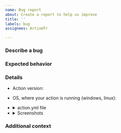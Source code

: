 ```yaml
---
name: Bug report
about: Create a report to help us improve
title: ''
labels: bug
assignees: ArtiomTr

---
```


<!--
Before starting, please do some necessary things:
📃 Read our Code of Conduct: https://github.com/ArtiomTr/jest-coverage-report-action/blob/master/CODE_OF_CONDUCT.md
🔎 Search existing issues to avoid creating duplicates.
👴 Make sure that you're not using deprecated version. List of supported versions is here: https://github.com/ArtiomTr/jest-coverage-report-action/blob/master/SECURITY.md
   Bug reports for versions, that are not supported yet (like rc.x) should be marked with 'next' label.

Also, fill out the form below. Don't worry, feel free to delete sections that are not applicable for your issue.

All types of contributions are accepted, so if you would like to work on this please check it in "Additional context" section.
-->

### Describe a bug

<!-- Add some description for bug -->

### Expected behavior

<!-- Please, describe expected behavior -->

### Details

-   Action version:
-   OS, where your action is running (windows, linux):
-   <details><summary>action.yml file</summary>

        ```yml
        # Insert your action.yml file here. Don't forget to remove all sensitive information (e.g. tokens)
        ```

    </details>

-   <details><summary>Screenshots</summary>

        <!-- If you encounter an incorrect coverage comment display, replace this comment with screenshot -->

        <!-- If your action unexpectedly fails, please replace this comment with a screenshot of your console  -->

    </details>

### Additional context

<!-- Describe any additional information, if necessary -->
